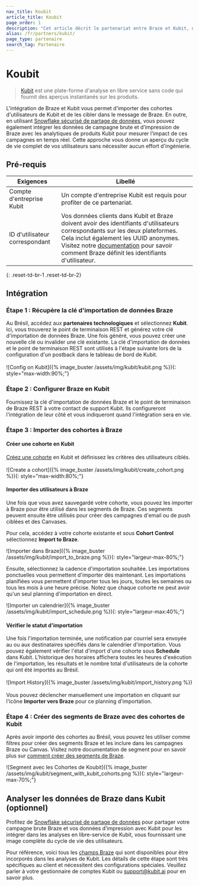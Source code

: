 ```yaml
---
nav_title: Koubit
article_title: Koubit
page_order: 1
description: "Cet article décrit le partenariat entre Braze et Kubit, une plate-forme d'analyse en libre service sans code qui fournit des aperçus instantanés sur les produits."
alias: /fr/partners/kubit/
page_type: partenaire
search_tag: Partenaire
---
```


# Koubit

> [Kubit](https://kubit.ai/) est une plate-forme d'analyse en libre service sans code qui fournit des aperçus instantanés sur les produits.

L'intégration de Braze et Kubit vous permet d'importer des cohortes d'utilisateurs de Kubit et de les cibler dans le message de Braze. En outre, en utilisant [Snowflake sécurisé de partage de données]({{site.baseurl}}/partners/data_and_infrastructure_agility/data_warehouses/snowflake/), vous pouvez également intégrer les données de campagne brute et d’impression de Braze avec les analytiques de produits Kubit pour mesurer l’impact de ces campagnes en temps réel. Cette approche vous donne un aperçu du cycle de vie complet de vos utilisateurs sans nécessiter aucun effort d'ingénierie.

## Pré-requis

| Exigences                      | Libellé                                                                                                                                                                                                                                                                                                                                                                   |
| ------------------------------ | ------------------------------------------------------------------------------------------------------------------------------------------------------------------------------------------------------------------------------------------------------------------------------------------------------------------------------------------------------------------------- |
| Compte d'entreprise Kubit      | Un compte d'entreprise Kubit est requis pour profiter de ce partenariat.                                                                                                                                                                                                                                                                                                  |
| ID d'utilisateur correspondant | Vos données clients dans Kubit et Braze doivent avoir des identifiants d'utilisateurs correspondants sur les deux plateformes. Cela inclut également les UUID anonymes. Visitez notre [documentation]({{site.baseurl}}/developer_guide/platform_integration_guides/android/analytics/setting_user_ids/) pour savoir comment Braze définit les identifiants d'utilisateur. |
{: .reset-td-br-1 .reset-td-br-2}

## Intégration

### Étape 1 : Récupère la clé d'importation de données Braze

Au Brésil, accédez aux **partenaires technologiques** et sélectionnez **Kubit**. Ici, vous trouverez le point de terminaison REST et générez votre clé d'importation de données Braze. Une fois généré, vous pouvez créer une nouvelle clé ou invalider une clé existante. La clé d'importation de données et le point de terminaison REST sont utilisés à l'étape suivante lors de la configuration d'un postback dans le tableau de bord de Kubit.<br><br>![Config on Kubit]({% image_buster /assets/img/kubit/kubit.png %}){: style="max-width:90%;"}

### Étape 2 : Configurer Braze en Kubit

Fournissez la clé d'importation de données Braze et le point de terminaison de Braze REST à votre contact de support Kubit. Ils configureront l'intégration de leur côté et vous indiqueront quand l'intégration sera en vie.

### Étape 3 : Importer des cohortes à Braze

#### Créer une cohorte en Kubit
[Créez une cohorte](https://www.kubit.ai/doc/fundamentals#cohort) en Kubit et définissez les critères des utilisateurs ciblés.<br><br>![Create a cohort]({% image_buster /assets/img/kubit/create_cohort.png %}){: style="max-width:80%;"}

#### Importer des utilisateurs à Braze
Une fois que vous avez sauvegardé votre cohorte, vous pouvez les importer à Braze pour être utilisé dans les segments de Braze. Ces segments peuvent ensuite être utilisés pour créer des campagnes d'email ou de push ciblées et des Canvases.

Pour cela, accédez à votre cohorte existante et sous **Cohort Control** sélectionnez **Import to Braze**.

![Importer dans Braze]({% image_buster /assets/img/kubit/import_to_braze.png %}){: style="largeur-max-80%;"}

Ensuite, sélectionnez la cadence d'importation souhaitée. Les importations ponctuelles vous permettent d'importer dès maintenant. Les importations planifiées vous permettent d'importer tous les jours, toutes les semaines ou tous les mois à une heure précise. Notez que chaque cohorte ne peut avoir qu'un seul planning d'importation en direct.

![Importer un calendrier]({% image_buster /assets/img/kubit/import_schedule.png %}){: style="largeur-max:40%;"}

#### Vérifier le statut d'importation
Une fois l'importation terminée, une notification par courriel sera envoyée au ou aux destinataires spécifiés dans le calendrier d'importation. Vous pouvez également vérifier l'état d'import d'une cohorte sous **Schedule** dans Kubit. L'historique des horaires affichera toutes les heures d'exécution de l'importation, les résultats et le nombre total d'utilisateurs de la cohorte qui ont été importés au Brésil.<br><br>![Import History]({% image_buster /assets/img/kubit/import_history.png %})<br><br>Vous pouvez déclencher manuellement une importation en cliquant sur l'icône **Importer vers Braze** pour ce planning d'importation.

### Étape 4 : Créer des segments de Braze avec des cohortes de Kubit
Après avoir importé des cohortes au Brésil, vous pouvez les utiliser comme filtres pour créer des segments Braze et les inclure dans les campagnes Braze ou Canvas. Visitez notre documentation de segment pour en savoir plus sur [comment créer des segments de Braze]({{site.baseurl}}/user_guide/engagement_tools/segments/creating_a_segment/#step-4-add-filters-to-your-segment).

![Segment avec les Cohortes de Koubit]({% image_buster /assets/img/kubit/segment_with_kubit_cohorts.png %}){: style="largeur-max-70%;"}

## Analyser les données de Braze dans Kubit (optionnel)
Profitez de [Snowflake sécurisé de partage de données]({{site.baseurl}}/partners/data_and_infrastructure_agility/data_warehouses/snowflake/) pour partager votre campagne brute Braze et vos données d’impression avec Kubit pour les intégrer dans les analyses en libre-service de Kubit, vous fournissant une image complète du cycle de vie des utilisateurs.

Pour référence, voici tous les [champs Braze]({{site.baseurl}}/assets/download_file/data-sharing-raw-table-schemas.txt?ed79384e6ac6a97fe3b3d9f76852b7c2) qui sont disponibles pour être incorporés dans les analyses de Kubit. Les détails de cette étape sont très spécifiques au client et nécessitent des configurations spéciales. Veuillez parler à votre gestionnaire de comptes Kubit ou [support@kubit.ai](support@kubit.ai) pour en savoir plus.